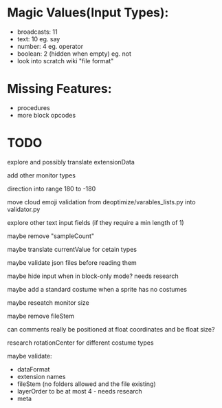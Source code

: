 # Magic Values(Input Types):
- broadcasts: 11
- text: 10 eg. say
- number: 4 eg. operator
- boolean: 2 (hidden when empty) eg. not
- look into scratch wiki "file format"

# Missing Features:
- procedures
- more block opcodes

# TODO
explore and possibly translate extensionData

add other monitor types

direction into range 180 to -180

move cloud emoji validation from deoptimize/varables_lists.py into validator.py

explore other text input fields (if they require a min length of 1)

maybe remove "sampleCount"

maybe translate currentValue for cetain types

maybe validate json files before reading them

maybe hide input when in block-only mode? needs research

maybe add a standard costume when a sprite has no costumes

maybe reseatch monitor size

maybe remove fileStem

can comments really be positioned at float coordinates and be float size?

research rotationCenter for different costume types

maybe validate:
- dataFormat
- extension names
- fileStem (no folders allowed and the file existing)
- layerOrder to be at most 4 - needs research 
- meta
